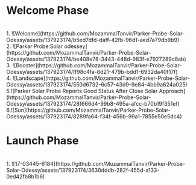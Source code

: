 <h1>Welcome Phase</h1>
<br>
1. ![Welcome](https://github.com/MozammalTanvir/Parker-Probe-Solar-Odessy/assets/137923174/b5ed7dfd-daff-42fb-96d1-aed7a79db9b9)
<br>
2. ![Parkar Probe:Solar odessey](https://github.com/MozammalTanvir/Parker-Probe-Solar-Odessy/assets/137923174/be408e78-3443-448d-983f-e7927289c8ab)
<br>
3. ![Booster](https://github.com/MozammalTanvir/Parker-Probe-Solar-Odessy/assets/137923174/ff98c4fa-8d21-479b-bdd1-6932da40f17f)
<br>
4. ![Landscape](https://github.com/MozammalTanvir/Parker-Probe-Solar-Odessy/assets/137923174/550d6732-6c57-43d9-9e84-4bb9a624a025)
<br>
5.![Parker Solar Probe Reports Good Status After Close Solar Approach](https://github.com/MozammalTanvir/Parker-Probe-Solar-Odessy/assets/137923174/28f666d4-99b8-495a-afcc-b70b19f351ef)<br>
6.![Sun](https://github.com/MozammalTanvir/Parker-Probe-Solar-Odessy/assets/137923174/8289fa64-f34f-456b-99a1-7855e50e5dc4)


<h1>Launch Phase</h1>
<br>
1. ![17-03445-6184](https://github.com/MozammalTanvir/Parker-Probe-Solar-Odessy/assets/137923174/3630dddb-282f-455d-a133-0ed42fb8b1b6)


